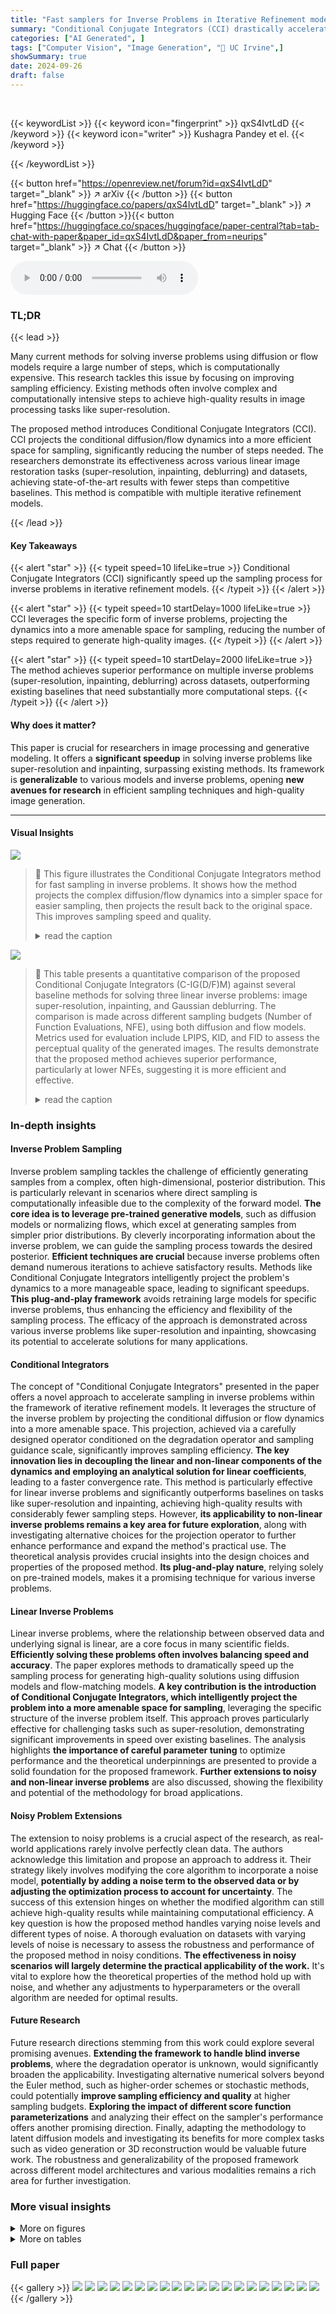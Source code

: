 ```yaml
---
title: "Fast samplers for Inverse Problems in Iterative Refinement models"
summary: "Conditional Conjugate Integrators (CCI) drastically accelerate sampling in iterative refinement models for inverse problems, achieving high-quality results with only a few steps."
categories: ["AI Generated", ]
tags: ["Computer Vision", "Image Generation", "🏢 UC Irvine",]
showSummary: true
date: 2024-09-26
draft: false
---
```


<br>

{{< keywordList >}}
{{< keyword icon="fingerprint" >}} qxS4IvtLdD {{< /keyword >}}
{{< keyword icon="writer" >}} Kushagra Pandey et el. {{< /keyword >}}
 
{{< /keywordList >}}

{{< button href="https://openreview.net/forum?id=qxS4IvtLdD" target="_blank" >}}
↗ arXiv
{{< /button >}}
{{< button href="https://huggingface.co/papers/qxS4IvtLdD" target="_blank" >}}
↗ Hugging Face
{{< /button >}}{{< button href="https://huggingface.co/spaces/huggingface/paper-central?tab=tab-chat-with-paper&paper_id=qxS4IvtLdD&paper_from=neurips" target="_blank" >}}
↗ Chat
{{< /button >}}




<audio controls>
    <source src="https://ai-paper-reviewer.com/qxS4IvtLdD/podcast.wav" type="audio/wav">
    Your browser does not support the audio element.
</audio>


### TL;DR


{{< lead >}}

Many current methods for solving inverse problems using diffusion or flow models require a large number of steps, which is computationally expensive. This research tackles this issue by focusing on improving sampling efficiency. Existing methods often involve complex and computationally intensive steps to achieve high-quality results in image processing tasks like super-resolution. 

The proposed method introduces Conditional Conjugate Integrators (CCI).  CCI projects the conditional diffusion/flow dynamics into a more efficient space for sampling, significantly reducing the number of steps needed. The researchers demonstrate its effectiveness across various linear image restoration tasks (super-resolution, inpainting, deblurring) and datasets, achieving state-of-the-art results with fewer steps than competitive baselines. This method is compatible with multiple iterative refinement models.

{{< /lead >}}


#### Key Takeaways

{{< alert "star" >}}
{{< typeit speed=10 lifeLike=true >}} Conditional Conjugate Integrators (CCI) significantly speed up the sampling process for inverse problems in iterative refinement models. {{< /typeit >}}
{{< /alert >}}

{{< alert "star" >}}
{{< typeit speed=10 startDelay=1000 lifeLike=true >}} CCI leverages the specific form of inverse problems, projecting the dynamics into a more amenable space for sampling, reducing the number of steps required to generate high-quality images. {{< /typeit >}}
{{< /alert >}}

{{< alert "star" >}}
{{< typeit speed=10 startDelay=2000 lifeLike=true >}} The method achieves superior performance on multiple inverse problems (super-resolution, inpainting, deblurring) across datasets, outperforming existing baselines that need substantially more computational steps. {{< /typeit >}}
{{< /alert >}}

#### Why does it matter?
This paper is crucial for researchers in image processing and generative modeling.  It offers a **significant speedup** in solving inverse problems like super-resolution and inpainting, surpassing existing methods.  Its framework is **generalizable** to various models and inverse problems, opening **new avenues for research** in efficient sampling techniques and high-quality image generation.

------
#### Visual Insights



![](https://ai-paper-reviewer.com/qxS4IvtLdD/figures_1_1.jpg)

> 🔼 This figure illustrates the Conditional Conjugate Integrators method for fast sampling in inverse problems.  It shows how the method projects the complex diffusion/flow dynamics into a simpler space for easier sampling, then projects the result back to the original space.  This improves sampling speed and quality.
> <details>
> <summary>read the caption</summary>
> Figure 1: Illustration of Conditional Conjugate Integrators for Fast Sampling in Inverse Problems. Given an initial sampling latent xt, at time ts, our sampler projects the diffusion/flow dynamics to a more amenable space for sampling using a projector operator Φ which is conditioned on the degradation operator H and the sampling guidance scale w. The diffusion/flow sampling is then performed in the projected space. Post completion, the generated sample in the projected space is transformed back into the original space using the inverse of the projection operator, yielding the final generated sample. We define the form of the operator Φ in Section 2.2. Conditional Conjugate Integrators can significantly speed up sampling in challenging inverse problems and can generate high-quality samples in as few as 5 NFEs as compared to existing baselines, which require from 20-1000 NFEs (see Section 3).
> </details>





![](https://ai-paper-reviewer.com/qxS4IvtLdD/tables_5_1.jpg)

> 🔼 This table presents a quantitative comparison of the proposed Conditional Conjugate Integrators (C-IG(D/F)M) against several baseline methods for solving three linear inverse problems: image super-resolution, inpainting, and Gaussian deblurring.  The comparison is made across different sampling budgets (Number of Function Evaluations, NFE), using both diffusion and flow models.  Metrics used for evaluation include LPIPS, KID, and FID to assess the perceptual quality of the generated images. The results demonstrate that the proposed method achieves superior performance, particularly at lower NFEs, suggesting it is more efficient and effective.
> <details>
> <summary>read the caption</summary>
> Table 1: Comparison between Conjugate IG(D/F)M and other baselines for noiseless linear inverse problems. Top: Flow models (CelebA-HQ) and Bottom: Diffusion Models (ImageNet). Entries in bold show the best performance for a given sampling budget.
> </details>





### In-depth insights


#### Inverse Problem Sampling
Inverse problem sampling tackles the challenge of efficiently generating samples from a complex, often high-dimensional, posterior distribution.  This is particularly relevant in scenarios where direct sampling is computationally infeasible due to the complexity of the forward model. **The core idea is to leverage pre-trained generative models**, such as diffusion models or normalizing flows, which excel at generating samples from simpler prior distributions.  By cleverly incorporating information about the inverse problem, we can guide the sampling process towards the desired posterior.  **Efficient techniques are crucial** because inverse problems often demand numerous iterations to achieve satisfactory results.  Methods like Conditional Conjugate Integrators intelligently project the problem's dynamics to a more manageable space, leading to significant speedups. **This plug-and-play framework** avoids retraining large models for specific inverse problems, thus enhancing the efficiency and flexibility of the sampling process.  The efficacy of the approach is demonstrated across various inverse problems like super-resolution and inpainting, showcasing its potential to accelerate solutions for many applications.

#### Conditional Integrators
The concept of "Conditional Conjugate Integrators" presented in the paper offers a novel approach to accelerate sampling in inverse problems within the framework of iterative refinement models.  It leverages the structure of the inverse problem by projecting the conditional diffusion or flow dynamics into a more amenable space. This projection, achieved via a carefully designed operator conditioned on the degradation operator and sampling guidance scale, significantly improves sampling efficiency. **The key innovation lies in decoupling the linear and non-linear components of the dynamics and employing an analytical solution for linear coefficients**, leading to a faster convergence rate. This method is particularly effective for linear inverse problems and significantly outperforms baselines on tasks like super-resolution and inpainting, achieving high-quality results with considerably fewer sampling steps.  However, **its applicability to non-linear inverse problems remains a key area for future exploration**, along with investigating alternative choices for the projection operator to further enhance performance and expand the method's practical use.  The theoretical analysis provides crucial insights into the design choices and properties of the proposed method.  **Its plug-and-play nature**, relying solely on pre-trained models, makes it a promising technique for various inverse problems.

#### Linear Inverse Problems
Linear inverse problems, where the relationship between observed data and underlying signal is linear, are a core focus in many scientific fields.  **Efficiently solving these problems often involves balancing speed and accuracy**.  The paper explores methods to dramatically speed up the sampling process for generating high-quality solutions using diffusion models and flow-matching models.  **A key contribution is the introduction of Conditional Conjugate Integrators, which intelligently project the problem into a more amenable space for sampling**, leveraging the specific structure of the inverse problem itself. This approach proves particularly effective for challenging tasks such as super-resolution, demonstrating significant improvements in speed over existing baselines.  The analysis highlights **the importance of careful parameter tuning** to optimize performance and the theoretical underpinnings are presented to provide a solid foundation for the proposed framework.  **Further extensions to noisy and non-linear inverse problems** are also discussed, showing the flexibility and potential of the methodology for broad applications.

#### Noisy Problem Extensions
The extension to noisy problems is a crucial aspect of the research, as real-world applications rarely involve perfectly clean data.  The authors acknowledge this limitation and propose an approach to address it.  Their strategy likely involves modifying the core algorithm to incorporate a noise model, **potentially by adding a noise term to the observed data or by adjusting the optimization process to account for uncertainty**. The success of this extension hinges on whether the modified algorithm can still achieve high-quality results while maintaining computational efficiency.  A key question is how the proposed method handles varying noise levels and different types of noise. A thorough evaluation on datasets with varying levels of noise is necessary to assess the robustness and performance of the proposed method in noisy conditions. **The effectiveness in noisy scenarios will largely determine the practical applicability of the work.** It's vital to explore how the theoretical properties of the method hold up with noise, and whether any adjustments to hyperparameters or the overall algorithm are needed for optimal results.

#### Future Research
Future research directions stemming from this work could explore several promising avenues.  **Extending the framework to handle blind inverse problems**, where the degradation operator is unknown, would significantly broaden the applicability.  Investigating alternative numerical solvers beyond the Euler method, such as higher-order schemes or stochastic methods, could potentially **improve sampling efficiency and quality** at higher sampling budgets.  **Exploring the impact of different score function parameterizations** and analyzing their effect on the sampler's performance offers another promising direction.  Finally, adapting the methodology to latent diffusion models and investigating its benefits for more complex tasks such as video generation or 3D reconstruction would be valuable future work.  The robustness and generalizability of the proposed framework across different model architectures and various modalities remains a rich area for further investigation.


### More visual insights

<details>
<summary>More on figures
</summary>


![](https://ai-paper-reviewer.com/qxS4IvtLdD/figures_8_1.jpg)

> 🔼 This figure compares the image generation quality of the proposed Conditional Conjugate Integrators (C-IG(D/F)M) against the baseline methods IG(D/F)M for five different datasets and tasks.  The tasks are inpainting, deblurring, and 4x super-resolution. The results show that C-IG(D/F)M produces better quality images, especially regarding high-frequency details, with only 5 sampling steps. The improved performance highlights the efficiency of C-IG(D/F)M in solving inverse problems.
> <details>
> <summary>read the caption</summary>
> Figure 2: Qualitative comparison between C-IG(D/F)M and IG(D/F)M baselines on five different datasets. (a, b, c) Inpainting, De-blurring, and 4x Super-resolution with C-IGFM, respectively. (d,e) 4x Image Super-resolution and De-blurring with C-IGDM, respectively. (σy = 0, NFE=5)
> </details>



![](https://ai-paper-reviewer.com/qxS4IvtLdD/figures_9_1.jpg)

> 🔼 This figure showcases a qualitative comparison of the proposed Conditional Conjugate Integrators (C-IG(D/F)M) against the baseline IG(D/F)M across five different datasets and three different image restoration tasks (inpainting, deblurring, and super-resolution).  The results demonstrate the superior visual quality of C-IG(D/F)M, especially in preserving high-frequency details, even when using a significantly smaller number of function evaluations (NFE=5).
> <details>
> <summary>read the caption</summary>
> Figure 2: Qualitative comparison between C-IG(D/F)M and IG(D/F)M baselines on five different datasets. (a, b, c) Inpainting, De-blurring, and 4x Super-resolution with C-IGFM, respectively. (d,e) 4x Image Super-resolution and De-blurring with C-IGDM, respectively. (σy = 0, NFE=5)
> </details>



![](https://ai-paper-reviewer.com/qxS4IvtLdD/figures_30_1.jpg)

> 🔼 This figure presents a qualitative comparison of the proposed Conditional Conjugate Integrators (C-IG(D/F)M) against the standard IG(D/F)M methods across five different datasets and three inverse problems: inpainting, deblurring, and super-resolution.  The results show that C-IG(D/F)M produces higher-quality samples, particularly in preserving fine details, even with a significantly lower number of function evaluations (NFEs = 5).  The use of C-IGFM is shown for inpainting, deblurring, and super-resolution on AFHQ, LSUN, and CelebA-HQ datasets, respectively.  C-IGDM results are shown for super-resolution and deblurring on ImageNet and FFHQ datasets, respectively.
> <details>
> <summary>read the caption</summary>
> Figure 2: Qualitative comparison between C-IG(D/F)M and IG(D/F)M baselines on five different datasets. (a, b, c) Inpainting, De-blurring, and 4x Super-resolution with C-IGFM, respectively. (d,e) 4x Image Super-resolution and De-blurring with C-IGDM, respectively. (σy = 0, NFE=5)
> </details>



![](https://ai-paper-reviewer.com/qxS4IvtLdD/figures_31_1.jpg)

> 🔼 This figure displays a qualitative comparison of image generation results between the proposed Conditional Conjugate Integrators (C-IG(D/F)M) and the baseline IG(D/F)M methods.  It showcases the improvements achieved by C-IG(D/F)M across five datasets (AFHQ, LSUN, CelebA-HQ, ImageNet, and FFHQ) and five tasks (inpainting, deblurring, and 4x super-resolution). The comparison highlights the superior quality of images generated by C-IG(D/F)M, particularly with respect to detail preservation and artifact reduction, achieved with a low sampling budget (NFE=5).
> <details>
> <summary>read the caption</summary>
> Figure 2: Qualitative comparison between C-IG(D/F)M and IG(D/F)M baselines on five different datasets. (a, b, c) Inpainting, De-blurring, and 4x Super-resolution with C-IGFM, respectively. (d,e) 4x Image Super-resolution and De-blurring with C-IGDM, respectively. (σy = 0, NFE=5)
> </details>



![](https://ai-paper-reviewer.com/qxS4IvtLdD/figures_32_1.jpg)

> 🔼 This figure shows a qualitative comparison of the proposed Conditional Conjugate Integrators (C-IG(D/F)M) method against the baseline IG(D/F)M method for five different datasets and three different tasks: inpainting, de-blurring, and 4x super-resolution.  The results demonstrate the superior image quality produced by the C-IG(D/F)M method, even with a very low number of function evaluations (NFE=5).  The figure highlights the improved visual detail and reduction of artifacts achieved using the proposed method compared to the baseline.
> <details>
> <summary>read the caption</summary>
> Figure 2: Qualitative comparison between C-IG(D/F)M and IG(D/F)M baselines on five different datasets. (a, b, c) Inpainting, De-blurring, and 4x Super-resolution with C-IGFM, respectively. (d,e) 4x Image Super-resolution and De-blurring with C-IGDM, respectively. (σy = 0, NFE=5)
> </details>



![](https://ai-paper-reviewer.com/qxS4IvtLdD/figures_32_2.jpg)

> 🔼 This figure presents a qualitative comparison of the results obtained using the proposed Conditional Conjugate Integrators (C-IG(D/F)M) and the baseline IG(D/F)M methods across five different datasets and three inverse problems: inpainting, deblurring, and 4x super-resolution.  The top row shows the original images followed by the results of applying pseudo-inverse methods for comparison. The following columns show results from the IG(D/F)M and the proposed C-IG(D/F)M methods using only 5 steps (NFE=5). The figure visually demonstrates the improved sample quality and efficiency of the proposed C-IG(D/F)M samplers compared to the baseline approach.
> <details>
> <summary>read the caption</summary>
> Figure 2: Qualitative comparison between C-IG(D/F)M and IG(D/F)M baselines on five different datasets. (a, b, c) Inpainting, De-blurring, and 4x Super-resolution with C-IGFM, respectively. (d,e) 4x Image Super-resolution and De-blurring with C-IGDM, respectively. (σy = 0, NFE=5)
> </details>



![](https://ai-paper-reviewer.com/qxS4IvtLdD/figures_33_1.jpg)

> 🔼 This figure presents a qualitative comparison of the proposed Conditional Conjugate Integrators (C-IG(D/F)M) against the standard IG(D/F)M methods. It showcases the results of both methods on five different datasets for five different tasks - inpainting, deblurring, and 4x super-resolution using both diffusion (C-IGDM) and flow-matching models (C-IGFM). The comparison highlights the superior image quality generated by C-IG(D/F)M despite utilizing only 5 steps, compared to the baselines that often require substantially more steps.
> <details>
> <summary>read the caption</summary>
> Figure 2: Qualitative comparison between C-IG(D/F)M and IG(D/F)M baselines on five different datasets. (a, b, c) Inpainting, De-blurring, and 4x Super-resolution with C-IGFM, respectively. (d,e) 4x Image Super-resolution and De-blurring with C-IGDM, respectively. (σy = 0, NFE=5)
> </details>



![](https://ai-paper-reviewer.com/qxS4IvtLdD/figures_34_1.jpg)

> 🔼 This figure presents a qualitative comparison of the proposed Conditional Conjugate Integrators (C-IG(D/F)M) against the baseline IG(D/F)M across various inverse problems, including inpainting, deblurring, and super-resolution.  Results are shown for five different datasets: AFHQ, LSUN, CelebA-HQ, ImageNet, and FFHQ. The comparison highlights the improved sample quality achieved by C-IG(D/F)M, especially when using a small number of function evaluations (NFE=5).
> <details>
> <summary>read the caption</summary>
> Figure 2: Qualitative comparison between C-IG(D/F)M and IG(D/F)M baselines on five different datasets. (a, b, c) Inpainting, De-blurring, and 4x Super-resolution with C-IGFM, respectively. (d,e) 4x Image Super-resolution and De-blurring with C-IGDM, respectively. (σy = 0, NFE=5)
> </details>



![](https://ai-paper-reviewer.com/qxS4IvtLdD/figures_34_2.jpg)

> 🔼 This figure displays a qualitative comparison of the proposed Conditional Conjugate Integrators (C-IG(D/F)M) method against the standard IG(D/F)M method for five different datasets. It showcases the results of three inverse problems: inpainting, deblurring, and 4x super-resolution. The top row shows the original, distorted, and results obtained by the IG(D/F)M and C-IG(D/F)M methods for three different datasets. The bottom row shows the results for the remaining datasets and inverse problems.
> <details>
> <summary>read the caption</summary>
> Figure 2: Qualitative comparison between C-IG(D/F)M and IG(D/F)M baselines on five different datasets. (a, b, c) Inpainting, De-blurring, and 4x Super-resolution with C-IGFM, respectively. (d,e) 4x Image Super-resolution and De-blurring with C-IGDM, respectively. (σy = 0, NFE=5)
> </details>



![](https://ai-paper-reviewer.com/qxS4IvtLdD/figures_35_1.jpg)

> 🔼 This figure displays a qualitative comparison of the proposed Conditional Conjugate Integrators (C-IG(D/F)M) method against the baseline IG(D/F)M method for various image restoration tasks.  Five datasets are used, showcasing results for inpainting, deblurring, and 4x super-resolution. The results demonstrate C-IG(D/F)M's superior performance in generating higher-quality images, especially noticeable in the detail preservation and artifact reduction. The comparison uses a low number of function evaluations (NFE=5) to highlight the efficiency of the proposed method.
> <details>
> <summary>read the caption</summary>
> Figure 2: Qualitative comparison between C-IG(D/F)M and IG(D/F)M baselines on five different datasets. (a, b, c) Inpainting, De-blurring, and 4x Super-resolution with C-IGFM, respectively. (d,e) 4x Image Super-resolution and De-blurring with C-IGDM, respectively. (σy = 0, NFE=5)
> </details>



![](https://ai-paper-reviewer.com/qxS4IvtLdD/figures_35_2.jpg)

> 🔼 This figure presents a qualitative comparison of the proposed Conditional Conjugate Integrators (C-IG(D/F)M) against the baseline IG(D/F)M methods across five different datasets and three different tasks: inpainting, deblurring, and 4x super-resolution.  The results show that C-IG(D/F)M produces visually superior results, especially in terms of fine details, even with only 5 NFE (number of function evaluations).  The datasets used are AFHQ, LSUN, CelebA-HQ, ImageNet, and FFHQ.
> <details>
> <summary>read the caption</summary>
> Figure 2: Qualitative comparison between C-IG(D/F)M and IG(D/F)M baselines on five different datasets. (a, b, c) Inpainting, De-blurring, and 4x Super-resolution with C-IGFM, respectively. (d,e) 4x Image Super-resolution and De-blurring with C-IGDM, respectively. (σy = 0, NFE=5)
> </details>



</details>




<details>
<summary>More on tables
</summary>


![](https://ai-paper-reviewer.com/qxS4IvtLdD/tables_7_1.jpg)
> 🔼 This table presents a comparison of the proposed Conditional Conjugate Integrators (C-IGDM and C-IGFM) against several baseline methods for solving three different noiseless linear inverse problems: image inpainting, super-resolution, and deblurring.  Two different model types are used: diffusion models (evaluated on the ImageNet dataset) and flow models (evaluated on the CelebA-HQ dataset).  The results are shown for different sampling budgets (NFEs), demonstrating the efficiency of the proposed methods.  The best performance for a given NFE is highlighted in bold.
> <details>
> <summary>read the caption</summary>
> Table 1: Comparison between Conjugate IG(D/F)M and other baselines for noiseless linear inverse problems. Top: Flow models (CelebA-HQ) and Bottom: Diffusion Models (ImageNet). Entries in bold show the best performance for a given sampling budget.
> </details>

![](https://ai-paper-reviewer.com/qxS4IvtLdD/tables_22_1.jpg)
> 🔼 This table presents a quantitative comparison of the proposed Conditional Conjugate Integrators (C-IGDM and C-IGFM) against existing baselines (IGDM, IGFM, DPS, and DDRM) for three linear inverse problems: image super-resolution, inpainting, and deblurring.  The results are shown for different sampling budgets (Number of Function Evaluations or NFEs), highlighting the efficiency and quality trade-off of the proposed method.  The top half of the table shows results using flow models trained on the CelebA-HQ dataset, while the bottom half shows results using diffusion models trained on the ImageNet dataset.
> <details>
> <summary>read the caption</summary>
> Table 1: Comparison between Conjugate IG(D/F)M and other baselines for noiseless linear inverse problems. Top: Flow models (CelebA-HQ) and Bottom: Diffusion Models (ImageNet). Entries in bold show the best performance for a given sampling budget.
> </details>

![](https://ai-paper-reviewer.com/qxS4IvtLdD/tables_27_1.jpg)
> 🔼 This table compares the performance of the proposed Conjugate IG(D/F)M samplers against other baselines on three linear inverse problems (super-resolution, inpainting, deblurring) using both flow and diffusion models.  The results are presented for different numbers of function evaluations (NFEs), representing the sampling efficiency. Lower scores for LPIPS, KID, and FID indicate better sample quality. The table is split into two sections, one for flow models using the CelebA-HQ dataset and one for diffusion models using the ImageNet dataset.
> <details>
> <summary>read the caption</summary>
> Table 1: Comparison between Conjugate IG(D/F)M and other baselines for noiseless linear inverse problems. Top: Flow models (CelebA-HQ) and Bottom: Diffusion Models (ImageNet). Entries in bold show the best performance for a given sampling budget.
> </details>

![](https://ai-paper-reviewer.com/qxS4IvtLdD/tables_27_2.jpg)
> 🔼 This table presents a comparison of the proposed Conditional Conjugate Integrators (C-IG(D/F)M) with several baseline methods for solving three different noiseless linear inverse problems: inpainting, super-resolution, and deblurring.  The comparison is done using two different types of generative models: diffusion models and flow models, and two different datasets: CelebA-HQ and ImageNet. The table shows the performance of each method for different sampling budgets (number of function evaluations, NFE), using three perceptual metrics: LPIPS (lower is better), KID (lower is better), and FID (lower is better).
> <details>
> <summary>read the caption</summary>
> Table 1: Comparison between Conjugate IG(D/F)M and other baselines for noiseless linear inverse problems. Top: Flow models (CelebA-HQ) and Bottom: Diffusion Models (ImageNet). Entries in bold show the best performance for a given sampling budget.
> </details>

![](https://ai-paper-reviewer.com/qxS4IvtLdD/tables_28_1.jpg)
> 🔼 This table presents a comparison of the proposed Conditional Conjugate Integrators (C-IG(D/F)M) against several baselines for solving noiseless linear inverse problems using diffusion and flow models. The comparison is done across different numbers of function evaluations (NFEs), a measure of computational cost.  Results are shown for three inverse problems (Inpainting, Super-Resolution, and Deblurring) using both flow (CelebA-HQ dataset) and diffusion (ImageNet dataset) models. The best performing method for each NFE budget is highlighted in bold.
> <details>
> <summary>read the caption</summary>
> Table 1: Comparison between Conjugate IG(D/F)M and other baselines for noiseless linear inverse problems. Top: Flow models (CelebA-HQ) and Bottom: Diffusion Models (ImageNet). Entries in bold show the best performance for a given sampling budget.
> </details>

![](https://ai-paper-reviewer.com/qxS4IvtLdD/tables_28_2.jpg)
> 🔼 This table presents a comparison of the proposed Conditional Conjugate Integrators (C-IGDM and C-IGFM) against several baseline methods for solving noiseless linear inverse problems.  The comparison is done across different sampling budgets (indicated by NFE - Number of Function Evaluations) and includes both flow-based (CelebA-HQ dataset) and diffusion-based (ImageNet dataset) models. The table shows quantitative metrics (LPIPS, KID, and FID) for each method and sampling budget.  Bold entries highlight the best-performing method for each evaluation metric at a given budget.
> <details>
> <summary>read the caption</summary>
> Table 1: Comparison between Conjugate IG(D/F)M and other baselines for noiseless linear inverse problems. Top: Flow models (CelebA-HQ) and Bottom: Diffusion Models (ImageNet). Entries in bold show the best performance for a given sampling budget.
> </details>

![](https://ai-paper-reviewer.com/qxS4IvtLdD/tables_29_1.jpg)
> 🔼 This table presents a quantitative comparison of the proposed Conditional Conjugate Integrators (C-IG(D/F)M) against existing baselines for three different linear inverse problems: image super-resolution, inpainting, and Gaussian deblurring. The results are shown for both diffusion and flow models, trained on CelebA-HQ and ImageNet datasets respectively.  The table displays the LPIPS, KID, and FID scores for different numbers of function evaluations (NFEs) representing sampling steps, allowing for a comparison of performance across different computational budgets.  Bold values highlight the best-performing method for each task at a given NFE.
> <details>
> <summary>read the caption</summary>
> Table 1: Comparison between Conjugate IG(D/F)M and other baselines for noiseless linear inverse problems. Top: Flow models (CelebA-HQ) and Bottom: Diffusion Models (ImageNet). Entries in bold show the best performance for a given sampling budget.
> </details>

![](https://ai-paper-reviewer.com/qxS4IvtLdD/tables_29_2.jpg)
> 🔼 This table compares the performance of the proposed Conjugate IG(D/F)M methods against other baselines on noiseless linear inverse problems.  It presents results for both flow models (using the CelebA-HQ dataset) and diffusion models (using the ImageNet dataset), showing quantitative metrics (LPIPS, KID, FID) at various sampling budgets (NFEs). The best performing method for each NFE is highlighted in bold.
> <details>
> <summary>read the caption</summary>
> Table 1: Comparison between Conjugate IG(D/F)M and other baselines for noiseless linear inverse problems. Top: Flow models (CelebA-HQ) and Bottom: Diffusion Models (ImageNet). Entries in bold show the best performance for a given sampling budget.
> </details>

![](https://ai-paper-reviewer.com/qxS4IvtLdD/tables_29_3.jpg)
> 🔼 This table presents a quantitative comparison of the proposed Conditional Conjugate Integrators (C-IGDM and C-IGFM) against existing baselines for various image restoration tasks (super-resolution, inpainting, and deblurring).  The results are shown separately for flow-based models (CelebA-HQ dataset) and diffusion-based models (ImageNet dataset).  Performance is evaluated across different sampling budgets (indicated by NFE), using metrics such as LPIPS, KID, and FID.  Bold values highlight the best performance for each metric at each sampling budget.
> <details>
> <summary>read the caption</summary>
> Table 1: Comparison between Conjugate IG(D/F)M and other baselines for noiseless linear inverse problems. Top: Flow models (CelebA-HQ) and Bottom: Diffusion Models (ImageNet). Entries in bold show the best performance for a given sampling budget.
> </details>

</details>




### Full paper

{{< gallery >}}
<img src="https://ai-paper-reviewer.com/qxS4IvtLdD/1.png" class="grid-w50 md:grid-w33 xl:grid-w25" />
<img src="https://ai-paper-reviewer.com/qxS4IvtLdD/2.png" class="grid-w50 md:grid-w33 xl:grid-w25" />
<img src="https://ai-paper-reviewer.com/qxS4IvtLdD/3.png" class="grid-w50 md:grid-w33 xl:grid-w25" />
<img src="https://ai-paper-reviewer.com/qxS4IvtLdD/4.png" class="grid-w50 md:grid-w33 xl:grid-w25" />
<img src="https://ai-paper-reviewer.com/qxS4IvtLdD/5.png" class="grid-w50 md:grid-w33 xl:grid-w25" />
<img src="https://ai-paper-reviewer.com/qxS4IvtLdD/6.png" class="grid-w50 md:grid-w33 xl:grid-w25" />
<img src="https://ai-paper-reviewer.com/qxS4IvtLdD/7.png" class="grid-w50 md:grid-w33 xl:grid-w25" />
<img src="https://ai-paper-reviewer.com/qxS4IvtLdD/8.png" class="grid-w50 md:grid-w33 xl:grid-w25" />
<img src="https://ai-paper-reviewer.com/qxS4IvtLdD/9.png" class="grid-w50 md:grid-w33 xl:grid-w25" />
<img src="https://ai-paper-reviewer.com/qxS4IvtLdD/10.png" class="grid-w50 md:grid-w33 xl:grid-w25" />
<img src="https://ai-paper-reviewer.com/qxS4IvtLdD/11.png" class="grid-w50 md:grid-w33 xl:grid-w25" />
<img src="https://ai-paper-reviewer.com/qxS4IvtLdD/12.png" class="grid-w50 md:grid-w33 xl:grid-w25" />
<img src="https://ai-paper-reviewer.com/qxS4IvtLdD/13.png" class="grid-w50 md:grid-w33 xl:grid-w25" />
<img src="https://ai-paper-reviewer.com/qxS4IvtLdD/14.png" class="grid-w50 md:grid-w33 xl:grid-w25" />
<img src="https://ai-paper-reviewer.com/qxS4IvtLdD/15.png" class="grid-w50 md:grid-w33 xl:grid-w25" />
<img src="https://ai-paper-reviewer.com/qxS4IvtLdD/16.png" class="grid-w50 md:grid-w33 xl:grid-w25" />
<img src="https://ai-paper-reviewer.com/qxS4IvtLdD/17.png" class="grid-w50 md:grid-w33 xl:grid-w25" />
<img src="https://ai-paper-reviewer.com/qxS4IvtLdD/18.png" class="grid-w50 md:grid-w33 xl:grid-w25" />
<img src="https://ai-paper-reviewer.com/qxS4IvtLdD/19.png" class="grid-w50 md:grid-w33 xl:grid-w25" />
<img src="https://ai-paper-reviewer.com/qxS4IvtLdD/20.png" class="grid-w50 md:grid-w33 xl:grid-w25" />
{{< /gallery >}}